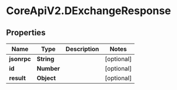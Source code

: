 # CoreApiV2.DExchangeResponse

## Properties
Name | Type | Description | Notes
------------ | ------------- | ------------- | -------------
**jsonrpc** | **String** |  | [optional] 
**id** | **Number** |  | [optional] 
**result** | **Object** |  | [optional] 


